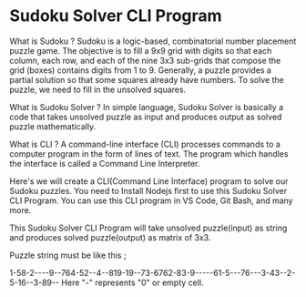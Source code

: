 # Sudoku Solver CLI Program

What is Sudoku ?
Sudoku is a logic-based, combinatorial number placement puzzle game. The objective is to fill a 9x9 grid with digits so that each column, each row, and each of  the nine 3x3 sub-grids that compose the grid (boxes) contains digits from 1 to 9.
Generally, a puzzle provides a partial solution so that some squares already have numbers. To solve the puzzle, we need to fill in the unsolved squares.

What is Sudoku Solver ?
In simple language, Sudoku Solver is basically a code that takes unsolved puzzle as input and produces output as solved puzzle mathematically.

What is CLI ?
A command-line interface (CLI) processes commands to a computer program in the form of lines of text. The program which handles the interface is called a Command Line Interpreter.

Here's we will create a CLI(Command Line Interface) program to solve our Sudoku puzzles. You need to Install Nodejs first to use this Sudoku Solver CLI Program. You can use this CLI program in VS Code, Git Bash, and many more.

This Sudoku Solver CLI Program will take unsolved puzzle(input) as string and produces solved puzzle(output) as matrix of 3x3.

Puzzle string must be like this  ;

1-58-2----9--764-52--4--819-19--73-6762-83-9-----61-5---76---3-43--2-5-16--3-89--
Here "-" represents "0" or empty cell.